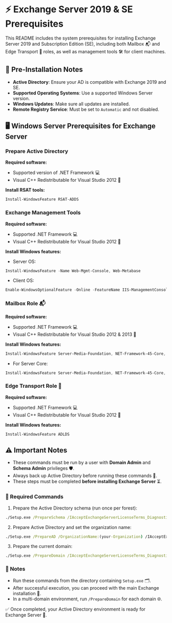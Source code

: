 # ⚡ Exchange Server 2019 & SE Prerequisites

This README includes the system prerequisites for installing Exchange Server 2019 and Subscription Edition (SE), including both Mailbox 📬 and Edge Transport 🚀 roles, as well as management tools 🛠️ for client machines.

## 📝 Pre-Installation Notes

- **Active Directory**: Ensure your AD is compatible with Exchange 2019 and SE.
- **Supported Operating Systems**: Use a supported Windows Server version.
- **Windows Updates**: Make sure all updates are installed.
- **Remote Registry Service**: Must be set to `Automatic` and not disabled.

## 🖥️ Windows Server Prerequisites for Exchange Server

### Prepare Active Directory

**Required software:**
- Supported version of .NET Framework 💻
- Visual C++ Redistributable for Visual Studio 2012 🧩

**Install RSAT tools:**
```powershell
Install-WindowsFeature RSAT-ADDS
```

### Exchange Management Tools

**Required software:**
- Supported .NET Framework 💻
- Visual C++ Redistributable for Visual Studio 2012 🧩

**Install Windows features:**
- Server OS:
```powershell
Install-WindowsFeature -Name Web-Mgmt-Console, Web-Metabase
```
- Client OS:
```powershell
Enable-WindowsOptionalFeature -Online -FeatureName IIS-ManagementConsole, IIS-Metabase -All
```

### Mailbox Role 📬

**Required software:**
- Supported .NET Framework 💻
- Visual C++ Redistributable for Visual Studio 2012 & 2013 🧩

**Install Windows features:**
```powershell
Install-WindowsFeature Server-Media-Foundation, NET-Framework-45-Core, NET-Framework-45-ASPNET, NET-WCF-HTTP-Activation45, NET-WCF-Pipe-Activation45, NET-WCF-TCP-Activation45, NET-WCF-TCP-PortSharing45, RPC-over-HTTP-proxy, RSAT-Clustering, RSAT-Clustering-CmdInterface, RSAT-Clustering-Mgmt, RSAT-Clustering-PowerShell, WAS-Process-Model, Web-Asp-Net45, Web-Basic-Auth, Web-Client-Auth, Web-Digest-Auth, Web-Dir-Browsing, Web-Dyn-Compression, Web-Http-Errors, Web-Http-Logging, Web-Http-Redirect, Web-Http-Tracing, Web-ISAPI-Ext, Web-ISAPI-Filter, Web-Metabase, Web-Mgmt-Console, Web-Mgmt-Service, Web-Net-Ext45, Web-Request-Monitor, Web-Server, Web-Stat-Compression, Web-Static-Content, Web-Windows-Auth, Web-WMI, Windows-Identity-Foundation, RSAT-ADDS
```
- For Server Core:
```powershell
Install-WindowsFeature Server-Media-Foundation, NET-Framework-45-Core, NET-Framework-45-ASPNET, NET-WCF-HTTP-Activation45, NET-WCF-Pipe-Activation45, NET-WCF-TCP-Activation45, NET-WCF-TCP-PortSharing45, RPC-over-HTTP-proxy, RSAT-Clustering, RSAT-Clustering-CmdInterface, RSAT-Clustering-PowerShell, WAS-Process-Model, Web-Asp-Net45, Web-Basic-Auth, Web-Client-Auth, Web-Digest-Auth, Web-Dir-Browsing, Web-Dyn-Compression, Web-Http-Errors, Web-Http-Logging, Web-Http-Redirect, Web-Http-Tracing, Web-ISAPI-Ext, Web-ISAPI-Filter, Web-Metabase, Web-Mgmt-Service, Web-Net-Ext45, Web-Request-Monitor, Web-Server, Web-Stat-Compression, Web-Static-Content, Web-Windows-Auth, Web-WMI, RSAT-ADDS
```

### Edge Transport Role 🚀

**Required software:**
- Supported .NET Framework 💻
- Visual C++ Redistributable for Visual Studio 2012 🧩

**Install Windows features:**
```powershell
Install-WindowsFeature ADLDS
```

## ⚠️ Important Notes

- These commands must be run by a user with **Domain Admin** and **Schema Admin** privileges 🛡️.
- Always back up Active Directory before running these commands 💾.
- These steps must be completed **before installing Exchange Server** ⏳.

### 🔹 Required Commands

1. Prepare the Active Directory schema (run once per forest):
```cmd
./Setup.exe /PrepareSchema /IAcceptExchangeServerLicenseTerms_DiagnosticDataOFF
```
2. Prepare Active Directory and set the organization name:
```cmd
./Setup.exe /PrepareAD /OrganizationName:(your-Organization) /IAcceptExchangeServerLicenseTerms_DiagnosticDataOFF
```
3. Prepare the current domain:
```cmd
./Setup.exe /PrepareDomain /IAcceptExchangeServerLicenseTerms_DiagnosticDataOFF
```

### 📌 Notes

- Run these commands from the directory containing `Setup.exe` 🗂️.
- After successful execution, you can proceed with the main Exchange installation 🚀.
- In a multi-domain environment, run `/PrepareDomain` for each domain 🌐.

✅ Once completed, your Active Directory environment is ready for Exchange Server 🎉.
